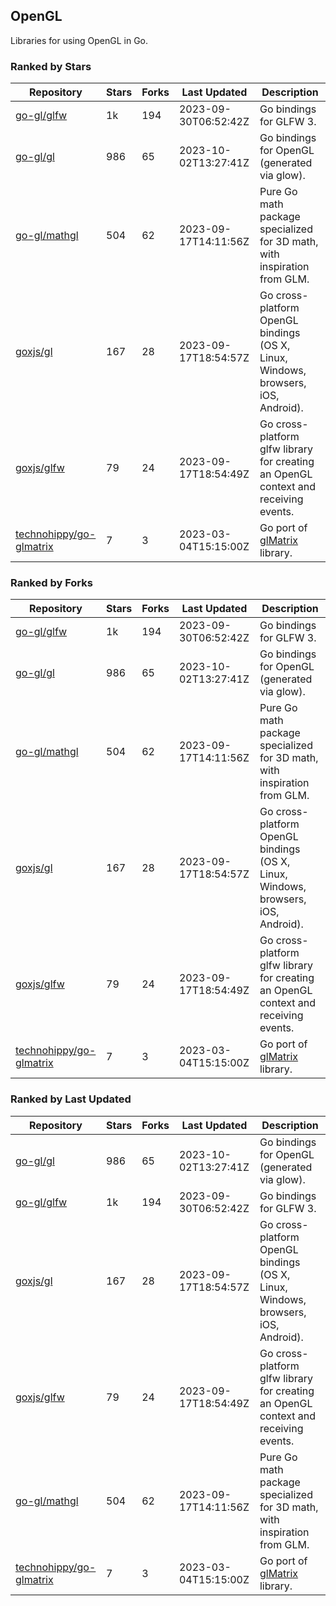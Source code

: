 ## OpenGL

Libraries for using OpenGL in Go.

### Ranked by Stars

| Repository | Stars | Forks | Last Updated | Description | 
|------------|-------|-------|--------------|-------------|
| [go-gl/glfw](https://github.com/go-gl/glfw) | 1k | 194 | 2023-09-30T06:52:42Z |  Go bindings for GLFW 3. |
| [go-gl/gl](https://github.com/go-gl/gl) | 986 | 65 | 2023-10-02T13:27:41Z |  Go bindings for OpenGL (generated via glow). |
| [go-gl/mathgl](https://github.com/go-gl/mathgl) | 504 | 62 | 2023-09-17T14:11:56Z |  Pure Go math package specialized for 3D math, with inspiration from GLM. |
| [goxjs/gl](https://github.com/goxjs/gl) | 167 | 28 | 2023-09-17T18:54:57Z |  Go cross-platform OpenGL bindings (OS X, Linux, Windows, browsers, iOS, Android). |
| [goxjs/glfw](https://github.com/goxjs/glfw) | 79 | 24 | 2023-09-17T18:54:49Z |  Go cross-platform glfw library for creating an OpenGL context and receiving events. |
| [technohippy/go-glmatrix](https://github.com/technohippy/go-glmatrix) | 7 | 3 | 2023-03-04T15:15:00Z |  Go port of [glMatrix](https://glmatrix.net/) library. |

### Ranked by Forks

| Repository | Stars | Forks | Last Updated | Description | 
|------------|-------|-------|--------------|-------------|
| [go-gl/glfw](https://github.com/go-gl/glfw) | 1k | 194 | 2023-09-30T06:52:42Z |  Go bindings for GLFW 3. |
| [go-gl/gl](https://github.com/go-gl/gl) | 986 | 65 | 2023-10-02T13:27:41Z |  Go bindings for OpenGL (generated via glow). |
| [go-gl/mathgl](https://github.com/go-gl/mathgl) | 504 | 62 | 2023-09-17T14:11:56Z |  Pure Go math package specialized for 3D math, with inspiration from GLM. |
| [goxjs/gl](https://github.com/goxjs/gl) | 167 | 28 | 2023-09-17T18:54:57Z |  Go cross-platform OpenGL bindings (OS X, Linux, Windows, browsers, iOS, Android). |
| [goxjs/glfw](https://github.com/goxjs/glfw) | 79 | 24 | 2023-09-17T18:54:49Z |  Go cross-platform glfw library for creating an OpenGL context and receiving events. |
| [technohippy/go-glmatrix](https://github.com/technohippy/go-glmatrix) | 7 | 3 | 2023-03-04T15:15:00Z |  Go port of [glMatrix](https://glmatrix.net/) library. |

### Ranked by Last Updated

| Repository | Stars | Forks | Last Updated | Description | 
|------------|-------|-------|--------------|-------------|
| [go-gl/gl](https://github.com/go-gl/gl) | 986 | 65 | 2023-10-02T13:27:41Z |  Go bindings for OpenGL (generated via glow). |
| [go-gl/glfw](https://github.com/go-gl/glfw) | 1k | 194 | 2023-09-30T06:52:42Z |  Go bindings for GLFW 3. |
| [goxjs/gl](https://github.com/goxjs/gl) | 167 | 28 | 2023-09-17T18:54:57Z |  Go cross-platform OpenGL bindings (OS X, Linux, Windows, browsers, iOS, Android). |
| [goxjs/glfw](https://github.com/goxjs/glfw) | 79 | 24 | 2023-09-17T18:54:49Z |  Go cross-platform glfw library for creating an OpenGL context and receiving events. |
| [go-gl/mathgl](https://github.com/go-gl/mathgl) | 504 | 62 | 2023-09-17T14:11:56Z |  Pure Go math package specialized for 3D math, with inspiration from GLM. |
| [technohippy/go-glmatrix](https://github.com/technohippy/go-glmatrix) | 7 | 3 | 2023-03-04T15:15:00Z |  Go port of [glMatrix](https://glmatrix.net/) library. |

